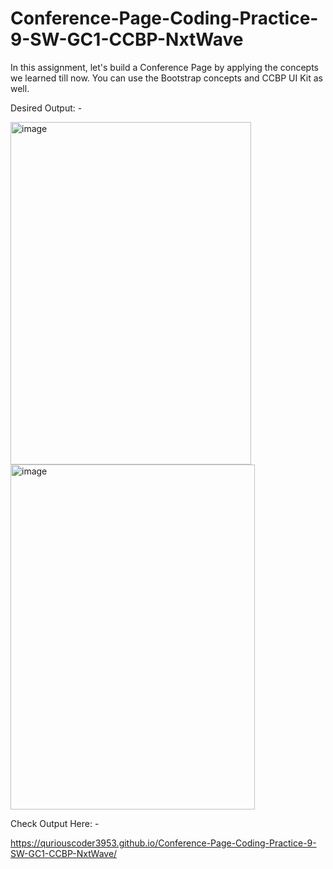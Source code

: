 # Conference-Page-Coding-Practice-9-SW-GC1-CCBP-NxtWave

In this assignment, let's build a Conference Page by applying the concepts we learned till now. You can use the Bootstrap concepts and CCBP UI Kit as well.


Desired Output: -



<img width="385" height="548" alt="image" src="https://github.com/user-attachments/assets/bf9a86b4-dcac-4e47-a6ac-3fe96e5aa895" />




<img width="391" height="552" alt="image" src="https://github.com/user-attachments/assets/00fd2e9b-ba10-4adc-8702-6f1c63de6f25" />



Check Output Here: -

https://quriouscoder3953.github.io/Conference-Page-Coding-Practice-9-SW-GC1-CCBP-NxtWave/
